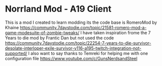 # Norrland Mod - A19 Client

This is a mod I created to learn modding its the code base is RomeroMod by Khaine https://community.7daystodie.com/topic/21581-romero-mod-a-game-modesuite-of-zombie-tweaks/
I have taken inspiration frome the 7 Years to die mod by Frantic Dan but not used the code https://community.7daystodie.com/topic/22254-7-years-to-die-survivor-desolate-interloper-exile-survivor-v116-a195-twitch-integration-not-supported/
I also want to say thanks to Temreki for helping me with one configuration file https://www.youtube.com/c/GunsNerdsandSteel